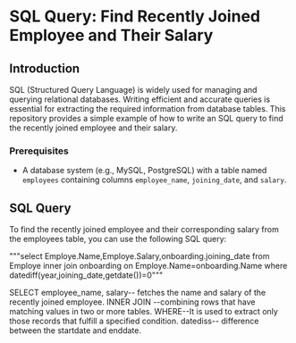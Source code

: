 # SQL Query: Find Recently Joined Employee and Their Salary

## Introduction

SQL (Structured Query Language) is widely used for managing and querying relational databases. Writing efficient and accurate queries is essential for extracting the required information from database tables. 
This repository provides a simple example of how to write an SQL query to find the recently joined employee and their salary.

### Prerequisites

- A database system (e.g., MySQL, PostgreSQL) with a table named `employees` containing columns `employee_name`, `joining_date`, and `salary`.

## SQL Query
To find the recently joined employee and their corresponding salary from the employees table, you can use the following SQL query:

"""select Employe.Name,Employe.Salary,onboarding.joining_date
from Employe
inner join onboarding on Employe.Name=onboarding.Name 
where datediff(year,joining_date,getdate())=0"""

SELECT employee_name, salary-- fetches the name and salary of the recently joined employee.
INNER JOIN --combining rows that have matching values in two or more tables.
WHERE--It is used to extract only those records that fulfill a specified condition.
datediss-- difference between the startdate and enddate.
